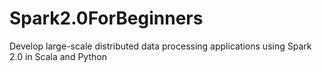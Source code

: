 # Spark2.0ForBeginners
Develop large-scale distributed data processing applications using Spark 2.0 in Scala and Python
